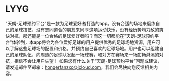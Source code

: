 # LYYG
"天朗-足球预约平台"是一款为足球爱好者打造的app。没有合适的场地来磨练自己的足球技艺，没有志同道合的朋友来同享这项运动快乐，没有经历势均力敌的爽快对抗，那还能是一位合格的足球爱好者吗？而这一切都能在"天朗-足球预约平台"体验到，本app将会为各位爱好足球的用户提供优秀的足球场地资源，用户可以了解这些足球场的配置和价格，并预约自己喜欢的足球场地。用户也可以组建自己的足球队伍，向周遭的足球队发起一场球赛，和对方在赛场来一场酣畅淋漓的对抗，相信不会让用户失望！
如果您有什么关于“天朗-足球预约平台”问题或建议，请发送邮件至邮箱：hongerfanzxc@icloud.com，我们会尽快向您反馈相关内容。
